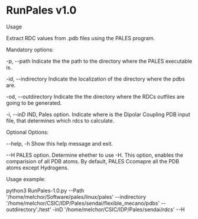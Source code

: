RunPales v1.0
=============

Usage

Extract RDC values from .pdb files using the PALES program.

Mandatory options:

-p, --path                                 Indicate the the path to the directory where the PALES executable is.

-id, --indirectory                         Indicate the localization of the directory where the pdbs are.

-od, --outdirectory                        Indicate the the directory where the RDCs outfiles are going to be generated.
  
-i,  --inD IND,                            Pales option. Indicate where is the Dipolar Coupling PDB input file, that                                                 determines which rdcs to calculate.




Optional Options:

--help, -h                                   Show this help message and exit.


--H                                          PALES option.  Determine ehether to use -H. This option, enables the                                                      comparision of all PDB atoms. By default, PALES Ccomapre all the PDB atoms                                                except Hydrogens.


Usage example:

python3 RunPales-1.0.py --Path '/home/melchor/Software/pales/linux/pales' 
--indirectory '/home/melchor/CSIC/IDP/Pales/sendai/flexible_mecano/pdbs'
--outdirectory'./test'  -inD '/home/melchor/CSIC/IDP/Pales/sendai/rdcs' --H
